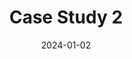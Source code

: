 ---
title: "Case Study 2"
description: "Description of the case study."
date: 2024-01-02
image: "/images/case-studies/case-study-2.jpg"
---